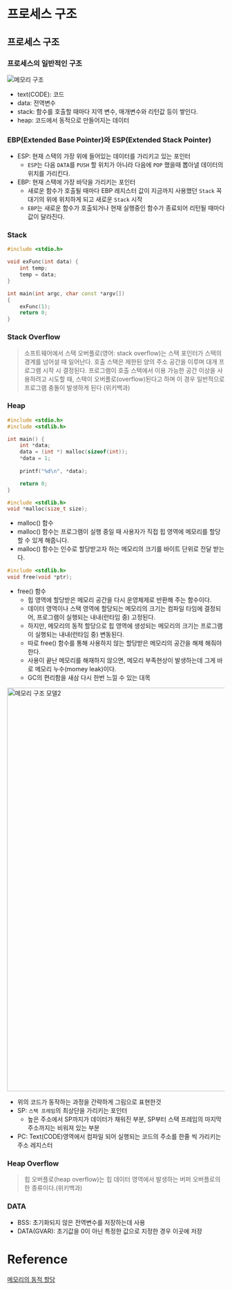 # 프로세스 구조

## 프로세스 구조

### 프로세스의 일반적인 구조
![메모리 구조](https://user-images.githubusercontent.com/78953393/149981860-5ede6321-4b69-4b85-b776-e47705de5ec9.png)
- text(CODE): 코드
- data: 전역변수
- stack: 함수를 호출할 때마다 지역 변수, 매개변수와 리턴값 등이 쌓인다.
- heap: 코드에서 동적으로 만들어지는 데이터

### EBP(Extended Base Pointer)와 ESP(Extended Stack Pointer)
- ESP: 현재 스택의 가장 위에 들어있는 데이터를 가리키고 있는 포인터
  - `ESP`는 다음 `DATA`를 `PUSH` 할 위치가 아니라 다음에 `POP` 했을때 뽑아낼 데이터의 위치를 가리킨다.
- EBP: 현재 스택에 가장 바닥을 가리키는 포인터
  - 새로운 함수가 호출될 때마다 EBP 레지스터 값이 지금까지 사용했던 `Stack` 꼭대기의 위에 위치하게 되고 새로운 `Stack` 시작
  - `EBP`는 새로운 함수가 호출되거나 현재 실행중인 함수가 종료되어 리턴될 때마다 값이 달라진다.

### Stack
```c++
#include <stdio.h>

void exFunc(int data) {
    int temp;
    temp = data;
}

int main(int argc, char const *argv[])
{
    exFunc(1);
    return 0;
}
```

### Stack Overflow
>소프트웨어에서 스택 오버플로(영어: stack overflow)는 스택 포인터가 스택의 경계를 넘어설 때 일어난다. 호출 스택은 제한된 양의 주소 공간을 이루며 대개 프로그램 시작 시 결정된다.
>프로그램이 호출 스택에서 이용 가능한 공간 이상을 사용하려고 시도할 때, 스택이 오버플로(overflow)된다고 하며 이 경우 일반적으로 프로그램 충돌이 발생하게 된다 (위키백과)

### Heap
```c++
#include <stdio.h>
#include <stdlib.h>

int main() {
    int *data;
    data = (int *) malloc(sizeof(int));
    *data = 1;
    
    printf("%d\n", *data);

    return 0;
}
```

```c++
#include <stdlib.h>
void *malloc(size_t size);  
```
- malloc() 함수
 - malloc() 함수는 프로그램이 실행 중일 때 사용자가 직접 힙 영역에 메모리를 할당할 수 있게 해줍니다.
 - malloc() 함수는 인수로 할당받고자 하는 메모리의 크기를 바이트 단위로 전달 받는다.

```c++
#include <stdlib.h>
void free(void *ptr);
```
- free() 함수
  - 힙 영역에 할당받은 메모리 공간을 다시 운영체제로 반환해 주는 함수이다.
  - 데이터 영역이나 스택 영역에 할당되는 메모리의 크기는 컴파일 타임에 결정되어, 프로그램이 실행되는 내내(런타임 중) 고정된다.
  - 하지만, 메모리의 동적 할당으로 힙 영역에 생성되는 메모리의 크기는 프로그램이 실행되는 내내(런타임 중) 변동된다.
  - 따로 free() 함수를 통해 사용하지 않는 할당받은 메모리의 공간을 해제 해줘야 한다.
  - 사용이 끝난 메모리를 해재하지 않으면, 메모리 부족현상이 발생하는데 그게 바로 메모리 누수(momey leak)이다.
  - GC의 편리함을 새삼 다시 한번 느낄 수 있는 대목

<img width="934" alt="메모리 구조 모델2" src="https://user-images.githubusercontent.com/78953393/149981843-d8feb191-b2e9-4082-97ab-470093f24581.png">

- 위의 코드가 동작하는 과정을 간략하게 그림으로 표현한것
- SP: `스택 프레임`의 최상단을 가리키는 포인터
  - 높은 주소에서 SP까지가 데이터가 채워진 부분, SP부터 스택 프레임의 마지막 주소까지는 비워져 있는 부분
- PC: Text(CODE)영역에서 컴파일 되어 실행되는 코드의 주소를 한줄 씩 가리키는 주소 레지스터

### Heap Overflow
>힙 오버플로(heap overflow)는 힙 데이터 영역에서 발생하는 버퍼 오버플로의 한 종류이다.(위키백과)

### DATA
- BSS: 초기화되지 않은 전역변수를 저장하는데 사용
- DATA(GVAR): 초기값을 0이 아닌 특정한 값으로 지정한 경우 이곳에 저장

# Reference
<a href= "http://www.tcpschool.com/c/c_memory_malloc">메모리의 동적 할당</a>